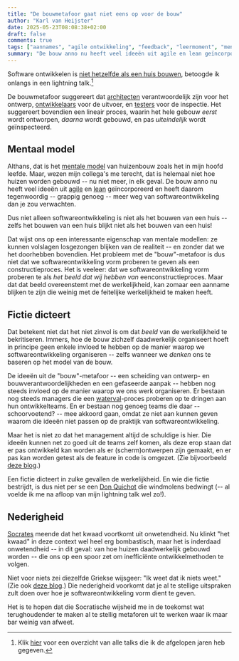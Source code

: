 ```yaml
---
title: "De bouwmetafoor gaat niet eens op voor de bouw"
author: "Karl van Heijster"
date: 2025-05-23T08:08:38+02:00
draft: false
comments: true
tags: ["aannames", "agile ontwikkeling", "feedback", "leermoment", "mentaal model", "presenteren"]
summary: "De bouw anno nu heeft veel ideeën uit agile en lean geïncorporeerd en heeft daarom tegenwoordig -- grappig genoeg -- meer weg van softwareontwikkeling dan je zou verwachten. Dus niet alleen softwareontwikkeling is niet als het bouwen van een huis -- zelfs het bouwen van een huis blijkt niet als het bouwen van een huis!"
---
```


Software ontwikkelen is [niet hetzelfde als een huis bouwen](/blog/25/03/de-bouwmetafoor/ "'De bouwmetafoor'"), betoogde ik onlangs in een lightning talk.[^1] 


De bouwmetafoor suggereert dat [architecten](/tags/software-architect-rol/ "Blogs met de tag 'software architect (rol)'") verantwoordelijk zijn voor het ontwerp, [ontwikkelaars](/tags/software-ontwikkelaar-rol/ "Blogs met de tag 'software ontwikkelaar (rol)'") voor de uitvoer, en [testers](/tags/tester-rol/ "Blogs met de tag 'tester (rol)'") voor de inspectie. Het suggereert bovendien een lineair proces, waarin het hele gebouw *eerst* wordt ontworpen, *daarna* wordt gebouwd, en pas *uiteindelijk* wordt geïnspecteerd.


## Mentaal model


Althans, dat is het [mentale model](/tags/mentaal-model/ "Blogs met de tag 'mentaal model'") van huizenbouw zoals het in mijn hoofd leefde. Maar, wezen mijn collega's me terecht, dat is helemaal niet hoe huizen worden gebouwd -- nu niet meer, in elk geval. De bouw anno nu heeft veel ideeën uit [agile](/tags/agile-ontwikkeling/ "Blogs met de tag 'agile ontwikkeling'") en [lean](https://nl.wikipedia.org/wiki/Lean_manufacturing "'Lean manufacturing', Wikipedia") geïncorporeerd en heeft daarom tegenwoordig -- grappig genoeg -- meer weg van softwareontwikkeling dan je zou verwachten.


Dus niet alleen softwareontwikkeling is niet als het bouwen van een huis -- zelfs het bouwen van een huis blijkt niet als het bouwen van een huis!


Dat wijst ons op een interessante eigenschap van mentale modellen: ze kunnen volslagen losgezongen blijken van de realiteit -- en zonder dat we het doorhebben bovendien. Het probleem met de "bouw"-metafoor is dus niet dat we softwareontwikkeling vorm proberen te geven als een constructieproces. Het is veeleer: dat we softwareontwikkeling vorm proberen te als *het beeld dat wij hebben van* eenconstructieproces. Maar dat dat beeld overeenstemt met de werkelijkheid, kan zomaar een aanname blijken te zijn die weinig met de feitelijke werkelijkheid te maken heeft.


## Fictie dicteert


Dat betekent niet dat het niet zinvol is om dat *beeld* van de werkelijkheid te bekritiseren. Immers, hoe de bouw zichzelf daadwerkelijk organiseert hoeft in principe geen enkele invloed te hebben op de manier waarop we softwareontwikkeling organiseren -- zelfs wanneer we *denken* ons te baseren op het model van de bouw.


De ideeën uit de "bouw"-metafoor -- een scheiding van ontwerp- en bouwverantwoordelijkheden en een gefaseerde aanpak -- hebben nog steeds invloed op de manier waarop we ons werk organiseren. Er bestaan nog steeds managers die een [waterval](/tags/waterval/ "Blogs met de tag 'waterval'")-proces proberen op te dringen aan hun ontwikkelteams. En er bestaan nog genoeg teams die daar -- schoorvoetend? -- mee akkoord gaan, omdat ze niet aan kunnen geven waarom die ideeën niet passen op de praktijk van softwareontwikkeling. 


Maar het is niet zo dat het management altijd de schuldige is hier. Die ideeën kunnen net zo goed uit de teams zelf komen, als deze erop staan dat er pas ontwikkeld kan worden als er (scherm)ontwerpen zijn gemaakt, en er pas kan worden getest als de feature in code is omgezet. (Zie bijvoorbeeld [deze blog](/blog/23/10/sprints-zijn-geen-miniwatervallen/ "'Sprints zijn geen miniwatervallen'").)


Een fictie dicteert in zulke gevallen de werkelijkheid. En wie die fictie bestrijdt, is dus niet per se een [Don Quichot](https://en.wikipedia.org/wiki/Don_Quixote "'Don Quixote', Wikipedia") die windmolens bedwingt (-- al voelde ik me na afloop van mijn lightning talk wel zo!).


## Nederigheid


[Socrates](https://plato.stanford.edu/entries/socrates/ "'Socrates', Stanford Encyclopedia of Philosophy") meende dat het kwaad voortkomt uit onwetendheid. Nu klinkt "het kwaad" in deze context wel heel erg bombastisch, maar het is inderdaad onwetendheid -- in dit geval: van hoe huizen daadwerkelijk gebouwd worden -- die ons op een spoor zet om inefficiënte ontwikkelmethoden te volgen.


Niet voor niets zei diezelfde Griekse wijsgeer: "Ik weet dat ik niets weet." (Zie ook [deze blog](/blog/23/02/de-programmeur-de-filosoof/ "'De programmeur, de filosoof'").) Die nederigheid voorkomt dat je al te stellige uitspraken zult doen over hoe je softwareontwikkeling vorm dient te geven. 


Het is te hopen dat die Socratische wijsheid me in de toekomst wat terughoudender te maken al te stellig metaforen uit te werken waar ik maar bar weinig van afweet.   


[^1]: Klik [hier](/talks/overview/ "'Overzicht'") voor een overzicht van alle talks die ik de afgelopen jaren heb gegeven.
